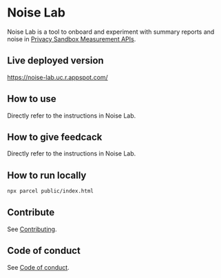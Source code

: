 # Noise Lab

Noise Lab is a tool to onboard and experiment with summary reports and noise in [Privacy Sandbox Measurement APIs](https://developer.chrome.com/docs/privacy-sandbox/#measure-digital-ads).

## Live deployed version

https://noise-lab.uc.r.appspot.com/

## How to use

Directly refer to the instructions in Noise Lab.

## How to give feedcack

Directly refer to the instructions in Noise Lab.

## How to run locally

```bash
npx parcel public/index.html
```

## Contribute

See [Contributing](https://github.com/privacysandbox/noise-lab/blob/main/docs/contributing.md).

## Code of conduct

See [Code of conduct](https://github.com/privacysandbox/noise-lab/blob/main/docs/code-of-conduct.md).
